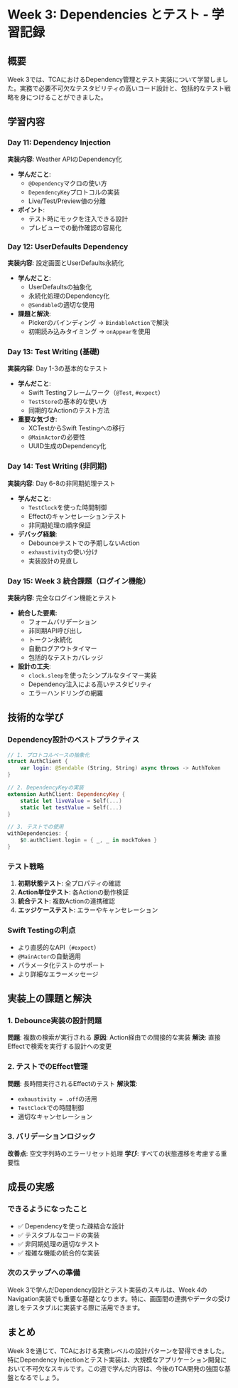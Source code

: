 # Week 3: Dependencies とテスト - 学習記録

## 概要
Week 3では、TCAにおけるDependency管理とテスト実装について学習しました。実務で必要不可欠なテスタビリティの高いコード設計と、包括的なテスト戦略を身につけることができました。

## 学習内容

### Day 11: Dependency Injection
**実装内容**: Weather APIのDependency化
- **学んだこと**:
  - `@Dependency`マクロの使い方
  - `DependencyKey`プロトコルの実装
  - Live/Test/Preview値の分離
- **ポイント**: 
  - テスト時にモックを注入できる設計
  - プレビューでの動作確認の容易化

### Day 12: UserDefaults Dependency
**実装内容**: 設定画面とUserDefaults永続化
- **学んだこと**:
  - UserDefaultsの抽象化
  - 永続化処理のDependency化
  - `@Sendable`の適切な使用
- **課題と解決**:
  - Pickerのバインディング → `BindableAction`で解決
  - 初期読み込みタイミング → `onAppear`を使用

### Day 13: Test Writing (基礎)
**実装内容**: Day 1-3の基本的なテスト
- **学んだこと**:
  - Swift Testingフレームワーク（`@Test`, `#expect`）
  - `TestStore`の基本的な使い方
  - 同期的なActionのテスト方法
- **重要な気づき**:
  - XCTestからSwift Testingへの移行
  - `@MainActor`の必要性
  - UUID生成のDependency化

### Day 14: Test Writing (非同期)
**実装内容**: Day 6-8の非同期処理テスト
- **学んだこと**:
  - `TestClock`を使った時間制御
  - Effectのキャンセレーションテスト
  - 非同期処理の順序保証
- **デバッグ経験**:
  - Debounceテストでの予期しないAction
  - `exhaustivity`の使い分け
  - 実装設計の見直し

### Day 15: Week 3 統合課題（ログイン機能）
**実装内容**: 完全なログイン機能とテスト
- **統合した要素**:
  - フォームバリデーション
  - 非同期API呼び出し
  - トークン永続化
  - 自動ログアウトタイマー
  - 包括的なテストカバレッジ
- **設計の工夫**:
  - `clock.sleep`を使ったシンプルなタイマー実装
  - Dependency注入による高いテスタビリティ
  - エラーハンドリングの網羅

## 技術的な学び

### Dependency設計のベストプラクティス
```swift
// 1. プロトコルベースの抽象化
struct AuthClient {
    var login: @Sendable (String, String) async throws -> AuthToken
}

// 2. DependencyKeyの実装
extension AuthClient: DependencyKey {
    static let liveValue = Self(...)
    static let testValue = Self(...)
}

// 3. テストでの使用
withDependencies: {
    $0.authClient.login = { _, _ in mockToken }
}
```

### テスト戦略
1. **初期状態テスト**: 全プロパティの確認
2. **Action単位テスト**: 各Actionの動作検証
3. **統合テスト**: 複数Actionの連携確認
4. **エッジケーステスト**: エラーやキャンセレーション

### Swift Testingの利点
- より直感的なAPI（`#expect`）
- `@MainActor`の自動適用
- パラメータ化テストのサポート
- より詳細なエラーメッセージ

## 実装上の課題と解決

### 1. Debounce実装の設計問題
**問題**: 複数の検索が実行される
**原因**: Action経由での間接的な実装
**解決**: 直接Effectで検索を実行する設計への変更

### 2. テストでのEffect管理
**問題**: 長時間実行されるEffectのテスト
**解決策**:
- `exhaustivity = .off`の活用
- `TestClock`での時間制御
- 適切なキャンセレーション

### 3. バリデーションロジック
**改善点**: 空文字列時のエラーリセット処理
**学び**: すべての状態遷移を考慮する重要性

## 成長の実感

### できるようになったこと
- ✅ Dependencyを使った疎結合な設計
- ✅ テスタブルなコードの実装
- ✅ 非同期処理の適切なテスト
- ✅ 複雑な機能の統合的な実装

### 次のステップへの準備
Week 3で学んだDependency設計とテスト実装のスキルは、Week 4のNavigation実装でも重要な基礎となります。特に、画面間の連携やデータの受け渡しをテスタブルに実装する際に活用できます。

## まとめ
Week 3を通じて、TCAにおける実務レベルの設計パターンを習得できました。特にDependency Injectionとテスト実装は、大規模なアプリケーション開発において不可欠なスキルです。この週で学んだ内容は、今後のTCA開発の強固な基盤となるでしょう。
